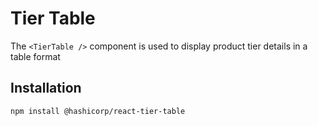 # Tier Table

The `<TierTable />` component is used to display product tier details in a table format

## Installation

```sh
npm install @hashicorp/react-tier-table
```
